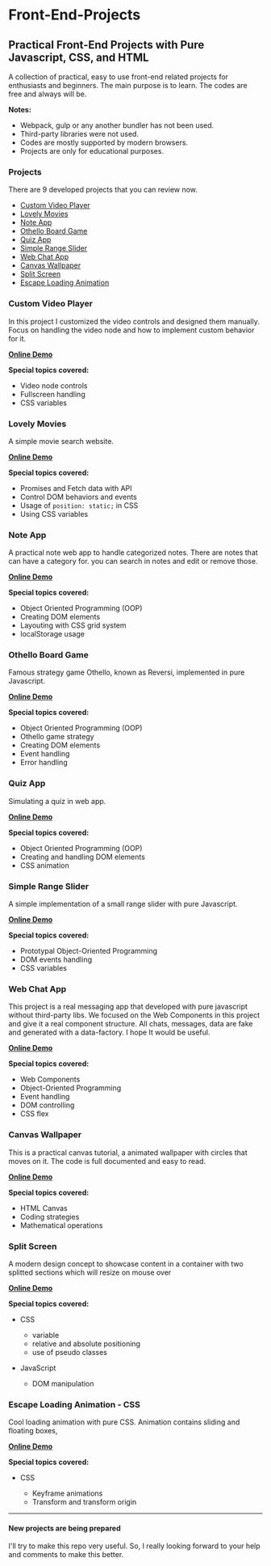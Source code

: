 # Front-End-Projects

## Practical Front-End Projects with Pure Javascript, CSS, and HTML

A collection of practical, easy to use front-end related projects for enthusiasts and beginners. The main purpose is to learn.
The codes are free and always will be.

**Notes:**

- Webpack, gulp or any another bundler has not been used.
- Third-party libraries were not used.
- Codes are mostly supported by modern browsers.
- Projects are only for educational purposes.


### Projects

There are 9 developed projects that you can review now.

  - [Custom Video Player](#custom-video-player)
  - [Lovely Movies](#lovely-movies)
  - [Note App](#note-app)
  - [Othello Board Game](#othello-board-game)
  - [Quiz App](#quiz-app)
  - [Simple Range Slider](#simple-range-slider)
  - [Web Chat App](#web-chat-app)
  - [Canvas Wallpaper](#canvas-wallpaper)
  - [Split Screen](#split-screen)
  - [Escape Loading Animation](#escape-loading-animation---css)


### Custom Video Player 

In this project I customized the video controls and designed them manually. Focus on handling the video node and how to implement custom behavior for it.

**[Online Demo](https://ashket980.github.io/Front-End-Projects/01.Custom_video_player/index.html)**

**Special topics covered:**

- Video node controls
- Fullscreen handling
- CSS variables

### Lovely Movies 

A simple movie search website.

**[Online Demo](https://ashket980.github.io/Front-End-Projects/02.Lovely_movies/index.html)**

**Special topics covered:**

- Promises and Fetch data with API
- Control DOM behaviors and events
- Usage of `position: static;` in CSS
- Using CSS variables

### Note App 

A practical note web app to handle categorized notes. There are notes that can have a category for. you can search in notes and edit or remove those.

**[Online Demo](https://ashket980.github.io/Front-End-Projects/03.Notes_App/index.html)**

**Special topics covered:**

- Object Oriented Programming (OOP)
- Creating DOM elements
- Layouting with CSS grid system
- localStorage usage

### Othello Board Game 

Famous strategy game Othello, known as Reversi, implemented in pure Javascript.

**[Online Demo](https://ashket980.github.io/Front-End-Projects/04.Othello_board_game/index.html)**

**Special topics covered:**

- Object Oriented Programming (OOP)
- Othello game strategy
- Creating DOM elements
- Event handling
- Error handling

### Quiz App

Simulating a quiz in web app.

**[Online Demo](https://ashket980.github.io/Front-End-Projects/05.Quiz_app/index.html)**

**Special topics covered:**

- Object Oriented Programming (OOP)
- Creating and handling DOM elements
- CSS animation

### Simple Range Slider 

A simple implementation of a small range slider with pure Javascript.

**[Online Demo](https://ashket980.github.io/Front-End-Projects/06.Simle_range_slider/index.html)**

**Special topics covered:**

- Prototypal Object-Oriented Programming
- DOM events handling
- CSS variables

### Web Chat App 

This project is a real messaging app that developed with pure javascript without third-party libs. We focused on the Web Components in this project and give it a real component structure. All chats, messages, data are fake and generated with a data-factory. I hope It would be useful.

**[Online Demo](https://ashket980.github.io/Front-End-Projects/07.Web_chat_app/index.html)**

**Special topics covered:**

- Web Components
- Object-Oriented Programming
- Event handling
- DOM controlling
- CSS flex

### Canvas Wallpaper 

This is a practical canvas tutorial, a animated wallpaper with circles that moves on it. The code is full documented and easy to read.

**[Online Demo](https://ashket980.github.io/Front-End-Projects/08.Canvas_Wallpaper/index.html)**

**Special topics covered:**

- HTML Canvas
- Coding strategies
- Mathematical operations

### Split Screen

A modern design concept to showcase content in a container with two splitted sections which will resize on mouse over

**[Online Demo](https://ashket980.github.io/Front-End-Projects/09.Split_screen/index.html)**

**Special topics covered:**

- CSS
  - variable
  - relative and absolute positioning
  - use of pseudo classes
 
- JavaScript
  - DOM manipulation
  
### Escape Loading Animation - CSS

Cool loading animation with pure CSS. Animation contains sliding and floating boxes,

**[Online Demo](https://ashket980.github.io/Front-End-Projects/11.Css_Escape_Loading_Animation/index.html)**

**Special topics covered:**

- CSS

  - Keyframe animations
  - Transform and transform origin

-------------------------------------------------------------------------------------------------------------------------------------------------------

#### New projects are being prepared

I'll try to make this repo very useful. So, I really looking forward to your help and comments to make this better.
